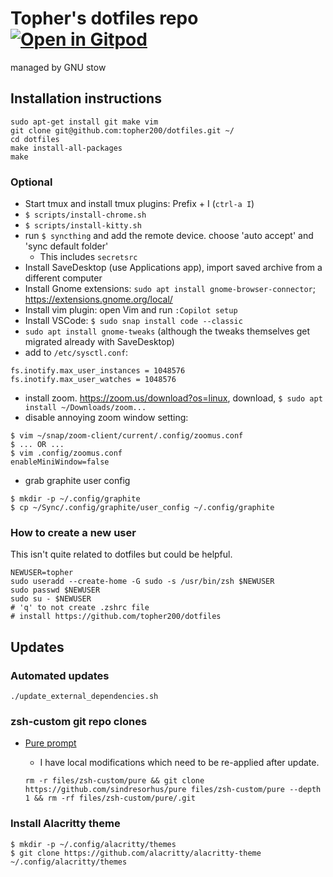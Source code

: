 # Topher's dotfiles repo [![Open in Gitpod](https://gitpod.io/button/open-in-gitpod.svg)](https://gitpod.io/#https://github.com/topher200/dotfiles)

managed by GNU stow

## Installation instructions

```console
sudo apt-get install git make vim
git clone git@github.com:topher200/dotfiles.git ~/
cd dotfiles
make install-all-packages
make
```

### Optional

- Start tmux and install tmux plugins: Prefix + I (`ctrl-a I`)
- `$ scripts/install-chrome.sh`
- `$ scripts/install-kitty.sh`
- run `$ syncthing` and add the remote device. choose 'auto accept' and 'sync default folder'
  - This includes `secretsrc`
- Install SaveDesktop (use Applications app), import saved archive from a different computer
- Install Gnome extensions: `sudo apt install gnome-browser-connector`; https://extensions.gnome.org/local/
- Install vim plugin: open Vim and run `:Copilot setup`
- Install VSCode: `$ sudo snap install code --classic`
- `sudo apt install gnome-tweaks` (although the tweaks themselves get migrated
  already with SaveDesktop)
- add to `/etc/sysctl.conf`:

```
fs.inotify.max_user_instances = 1048576
fs.inotify.max_user_watches = 1048576
```

- install zoom. https://zoom.us/download?os=linux, download, `$ sudo apt install ~/Downloads/zoom...`
- disable annoying zoom window setting:

```
$ vim ~/snap/zoom-client/current/.config/zoomus.conf
$ ... OR ...
$ vim .config/zoomus.conf
enableMiniWindow=false
```

- grab graphite user config

```
$ mkdir -p ~/.config/graphite
$ cp ~/Sync/.config/graphite/user_config ~/.config/graphite
```

### How to create a new user

This isn't quite related to dotfiles but could be helpful.

```console
NEWUSER=topher
sudo useradd --create-home -G sudo -s /usr/bin/zsh $NEWUSER
sudo passwd $NEWUSER
sudo su - $NEWUSER
# 'q' to not create .zshrc file
# install https://github.com/topher200/dotfiles
```

## Updates

### Automated updates

```console
./update_external_dependencies.sh
```

### zsh-custom git repo clones

- [Pure prompt](https://github.com/sindresorhus/pure)

  - I have local modifications which need to be re-applied after update.

  ```console
  rm -r files/zsh-custom/pure && git clone https://github.com/sindresorhus/pure files/zsh-custom/pure --depth 1 && rm -rf files/zsh-custom/pure/.git
  ```

### Install Alacritty theme

```
$ mkdir -p ~/.config/alacritty/themes
$ git clone https://github.com/alacritty/alacritty-theme ~/.config/alacritty/themes
```
